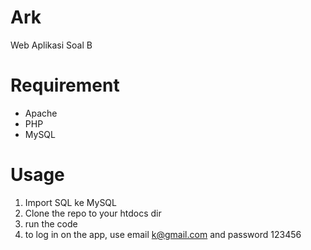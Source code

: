 # Ark
Web Aplikasi Soal B


# Requirement

- Apache 
- PHP
- MySQL

# Usage

1. Import SQL ke MySQL
2. Clone the repo to your htdocs dir
3. run the code
4. to log in on the app, use email k@gmail.com and password 123456
